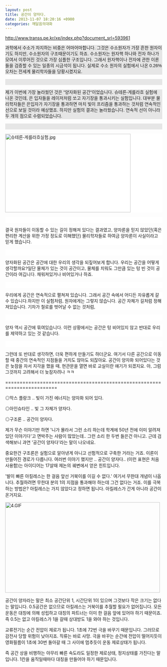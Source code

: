 ```yaml
---
layout: post
title: 공간이 양자다.
date: 2013-11-07 18:20:16 +0900
categories: 깨달음의대화
---
```

<http://www.transs.pe.kr/xe/index.php?document_srl=593961>

  


<p style="font-family: 돋움, Dotum, Helvetica, AppleGothic, sans-serif; line-height: 19px; background-color: rgb(230, 230, 230);">
  과학에서 수소가 차지하는 비중은 어마어마합니다. 그것은 수소원자가 가장 흔한 원자이기도 하지만, 수소원자의 구조때문이기도 하죠. 수소원자는 원자핵 하나와 전자 하나가 모여서 이루어진 것으로 가장 심플한 구조입니다. 그래서 원자핵이나 전자에 관한 이론들을 검증할 수 있는 일종의 시금석이 됩니다. 실제로 수소 원자의 실험에서 나온 0.26% 오차는 전세계 물리학자들을 당황시켰지요.
</p>

<p style="font-family: 돋움, Dotum, Helvetica, AppleGothic, sans-serif; line-height: 19px; background-color: rgb(230, 230, 230);">
  <br />
</p>

<p style="font-family: 돋움, Dotum, Helvetica, AppleGothic, sans-serif; line-height: 19px; background-color: rgb(230, 230, 230);">
  제가 이번에 가장 놀라웠던 것은 "양자화된 공간"이었습니다. 슈테른-게를라흐 실험에 나온 것인데, 은 입자들을 레이저처럼 쏘고 자기장을 통과시키는 실험입니다. 대부분 물리학자들은 은입자가 자기장을 통과하면 마치 빛이 프리즘을 통과하는 것처럼 연속적인 선으로 보일 것이라 예상했죠. 하지만 실험의 결과는 놀라웠습니다. 연속적 선이 아니라 두 개의 점으로 수렴되었습니다.
</p>

<p style="font-family: 돋움, Dotum, Helvetica, AppleGothic, sans-serif; line-height: 19px; background-color: rgb(230, 230, 230);">
  <br />
</p>

<p style="font-family: 돋움, Dotum, Helvetica, AppleGothic, sans-serif; line-height: 19px; background-color: rgb(230, 230, 230);">
</p>

<p class="0" style="font-family: 돋움, Dotum, Helvetica, AppleGothic, sans-serif; line-height: 19px; background-color: rgb(255, 255, 255);">
  <img src="http://www.transs.pe.kr/xe/assets/attach/images/5876/961/593/슈테른-게를라흐실험.jpg" alt="슈테른-게를라흐실험.jpg" title="슈테른-게를라흐실험.jpg" width="402" height="251" style="border: 0px; margin: 0px; padding: 0px;" /><br />
</p>

<p class="0" style="font-family: 돋움, Dotum, Helvetica, AppleGothic, sans-serif; line-height: 19px; background-color: rgb(255, 255, 255);">
  <br />
</p>

<p class="0" style="font-family: 돋움, Dotum, Helvetica, AppleGothic, sans-serif; line-height: 19px; background-color: rgb(255, 255, 255);">
  결국 원자들이 이동할 수 있는 길이 정해져 있다는 결과였고, 양자론을 믿지 않았던(혹은 편리한 계산을 위한 가정 정도로 이해했던) 물리학자들로 하여금 양자론이 사실이라고 믿게 했습니다.
</p>

<p class="0" style="font-family: 돋움, Dotum, Helvetica, AppleGothic, sans-serif; line-height: 19px; background-color: rgb(255, 255, 255);">
  <br />
</p>

<p class="0" style="font-family: 돋움, Dotum, Helvetica, AppleGothic, sans-serif; line-height: 19px; background-color: rgb(255, 255, 255);">
  양자화된 공간은 공간에 대한 우리의 생각을 되짚어보게 합니다. 우리는 공간을 어떻게 생각할까요?일단 물체가 있는 것이 공간이고, 물체를 치워도 그만큼 있는 텅 빈 것이 공간이라 여깁니다. 채워져있거나 비어있거나 하죠.
</p>

<p class="0" style="font-family: 돋움, Dotum, Helvetica, AppleGothic, sans-serif; line-height: 19px; background-color: rgb(255, 255, 255);">
  <br />
</p>

<p class="0" style="font-family: 돋움, Dotum, Helvetica, AppleGothic, sans-serif; line-height: 19px; background-color: rgb(255, 255, 255);">
  우리에게 공간은 연속적으로 펼쳐져 있습니다. 그래서 공간 속에서 어디든 자유롭게 갈 수 있습니다.하지만 이 실험처럼, 원자에게는 그렇지 않습니다. 공간 자체가 길처럼 정해져있습니다. 기차가 철로를 벗어날 수 없는 것처럼,
</p>

<p class="0" style="font-family: 돋움, Dotum, Helvetica, AppleGothic, sans-serif; line-height: 19px; background-color: rgb(255, 255, 255);">
  <br />
</p>

<p class="0" style="font-family: 돋움, Dotum, Helvetica, AppleGothic, sans-serif; line-height: 19px; background-color: rgb(255, 255, 255);">
  양자 역시 공간에 묶여있습니다. 이런 상황에서는 공간은 텅 비어있지 않고 반대로 우리를 제약하고 있는 것 같습니다.
</p>

<p class="0" style="font-family: 돋움, Dotum, Helvetica, AppleGothic, sans-serif; line-height: 19px; background-color: rgb(255, 255, 255);">
  <br />
</p>

<p class="0" style="font-family: 돋움, Dotum, Helvetica, AppleGothic, sans-serif; line-height: 19px; background-color: rgb(255, 255, 255);">
  그런데 또 반대로 생각하면, 더욱 편하게 만들기도 하더군요. 여기서 다른 공간으로 이동할 때 중간의 연속적인 지점들을 거치도 않아도 되잖아요. 공간이 양자화 되어있다는 것은 늦잠을 자서 지각을 했을 때, 현관문을 열면 바로 교실이란 얘기가 되겠지요. 아, 그럼 그것까지 고려해서 더 늦잠자려나 ㅋㅋ
</p>

  


========================================================================

  


◎막스 플랑크 .. 빛이 가진 에너지는 양자화 되어 있다.

◎아인슈타인 .. 빛 그 자체가 양자다.

◎구조론 .. 공간이 양자다.

  


제가 무슨 이야기만 하면 '니가 몰라서 그런 소리 하는데 학계에 50년 전에 이미 알려져 있던 이야기다'고 면박주는 사람이 많았는데.. 그런 소리 한 두번 들은건 아니고. 근데 검색해보니 과연 '공간이 양자다'라는 말이 나오네요.

  


중요한건 구조론은 실험으로 알아낸게 아니고 선험적으로 구축한 거라는 거죠. 이론이 만들어진 경로가 다릅니다. 여러번 이야기 했지만 .. 공간이 양자다.. (이런 표현은 처음 사용함)는 아이디어는 17살때 제논의 궤변에서 얻은 힌트입니다.

  


'발이 빠른 아킬레스는 한 걸음 앞선 거북이를 이길 수 없다.' 여기서 무한대 개념이 나옵니다. 추월하려면 무한대 분의 1의 지점을 통과해야 하는데 그건 없다는 거죠. 이를 극복하는 방법은? 아킬레스는 가지 않았다고 정하면 됩니다. 아킬레스가 간게 아니라 공간이 온거지요.

  



<img src="assets/attach/images/198/037/407/4.GIF" alt="4.GIF" width="496" height="289" />   


  


  


  


  


[](http://www.transs.pe.kr/xe/index.php?document_srl=593961)

[](http://www.transs.pe.kr/xe/index.php?document_srl=593961)[](http://www.transs.pe.kr/xe/index.php?document_srl=593961) 

공간이 양자라는 말은 최소 공간단위 1, 시간단위 1이 있으며 그것보다 작은 크기는 없다는 말입니다. 0.5공간은 없으므로 아킬레스는 거북이를 추월할 필요가 없어집니다. 모든 운동은 대칭에 의해 성립하고 대칭의 파트너는 이미 한 걸음 앞에 있어야 하기 때문이죠. 즉 0.5는 없고 아킬레스가 1을 갈때 상대방도 1을 와야 하는 것입니다.

  


교류전기는 순간 전압이 제로가 됩니다. 1초에 72번 극을 바꾸기 때문입니다. 그러므로 감전사 당할 위험이 낮아지죠. 직류는 바로 사망. 극을 바꾸는 순간에 전압이 떨어지듯이 영화필름이 1초에 30번 돌아갈 때 그 사이에 멈추듯이 운동 제로상태가 됩니다.

  


즉 공간 상을 비행하는 아무리 빠른 속도라도 일정한 제로상태, 정지상태를 가진다는 말입니다. 1칸을 움직일때마다 대칭을 만들어야 하기 때문입니다.
